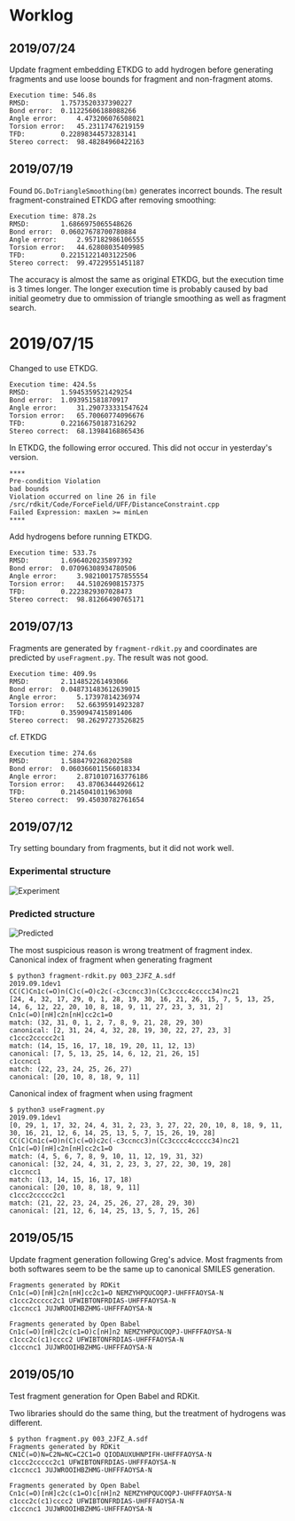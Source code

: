 # Worklog
## 2019/07/24
Update fragment embedding ETKDG to add hydrogen before generating fragments and use loose bounds for fragment and non-fragment atoms.
```
Execution time: 546.8s
RMSD:		 1.7573520337390227
Bond error:	 0.11225606188088266
Angle error:	 4.473206076508021
Torsion error:	 45.23117476219159
TFD:		 0.22898344573283141
Stereo correct:	 98.48284960422163
```
## 2019/07/19
Found `DG.DoTriangleSmoothing(bm)` generates incorrect bounds.
The result fragment-constrained ETKDG after removing smoothing:
```
Execution time: 878.2s
RMSD:		 1.6866975065548626
Bond error:	 0.06027678700780884
Angle error:	 2.957182986106555
Torsion error:	 44.62808035409985
TFD:		 0.22151221403122506
Stereo correct:	 99.47229551451187
```
The accuracy is almost the same as original ETKDG, but the execution time is 3 times longer.
The longer execution time is probably caused by bad initial geometry due to ommission of triangle smoothing as well as fragment search.

# 2019/07/15
Changed to use ETKDG.
```
Execution time: 424.5s
RMSD:		 1.5945359521429254
Bond error:	 1.093951581870917
Angle error:	 31.290733331547624
Torsion error:	 65.70060774096676
TFD:		 0.22166750187316292
Stereo correct:	 68.13984168865436
```

In ETKDG, the following error occured. This did not occur in yesterday's version.
```
****
Pre-condition Violation
bad bounds
Violation occurred on line 26 in file /src/rdkit/Code/ForceField/UFF/DistanceConstraint.cpp
Failed Expression: maxLen >= minLen
****
```
Add hydrogens before running ETKDG.
```
Execution time: 533.7s
RMSD:		 1.6964020235897392
Bond error:	 0.07096308934780506
Angle error:	 3.9821001757855554
Torsion error:	 44.51026908157375
TFD:		 0.2223829307028473
Stereo correct:	 98.81266490765171
```
## 2019/07/13
Fragments are generated by `fragment-rdkit.py` and coordinates are predicted by `useFragment.py`.
The result was not good.

```
Execution time: 409.9s
RMSD:		 2.114852261493066
Bond error:	 0.048731483612639015
Angle error:	 5.17397814236974
Torsion error:	 52.66395914923287
TFD:		 0.3590947415891406
Stereo correct:	 98.26297273526825
```

cf. ETKDG
```
Execution time: 274.6s
RMSD:		 1.5884792268202588
Bond error:	 0.060366011566018334
Angle error:	 2.8710107163776186
Torsion error:	 43.87063444926612
TFD:		 0.2145041011963098
Stereo correct:	 99.45030782761654
```
## 2019/07/12
Try setting boundary from fragments, but it did not work well.

### Experimental structure
![Experiment](https://user-images.githubusercontent.com/29328746/61119850-a766ce80-a4d6-11e9-8e2e-1391b6d0c7d6.png)
### Predicted structure
![Predicted](https://user-images.githubusercontent.com/29328746/61119903-c49b9d00-a4d6-11e9-9ca8-2ef9b0ba257d.png)

The most suspicious reason is wrong treatment of fragment index.
Canonical index of fragment when generating fragment

```
$ python3 fragment-rdkit.py 003_2JFZ_A.sdf 
2019.09.1dev1
CC(C)Cn1c(=O)n(C)c(=O)c2c(-c3ccncc3)n(Cc3cccc4ccccc34)nc21
[24, 4, 32, 17, 29, 0, 1, 28, 19, 30, 16, 21, 26, 15, 7, 5, 13, 25, 14, 6, 12, 22, 20, 10, 8, 18, 9, 11, 27, 23, 3, 31, 2]
Cn1c(=O)[nH]c2n[nH]cc2c1=O
match: (32, 31, 0, 1, 2, 7, 8, 9, 21, 28, 29, 30)
canonical: [2, 31, 24, 4, 32, 28, 19, 30, 22, 27, 23, 3]
c1ccc2ccccc2c1
match: (14, 15, 16, 17, 18, 19, 20, 11, 12, 13)
canonical: [7, 5, 13, 25, 14, 6, 12, 21, 26, 15]
c1ccncc1
match: (22, 23, 24, 25, 26, 27)
canonical: [20, 10, 8, 18, 9, 11]
```

Canonical index of fragment when using fragment
```
$ python3 useFragment.py 
2019.09.1dev1
[0, 29, 1, 17, 32, 24, 4, 31, 2, 23, 3, 27, 22, 20, 10, 8, 18, 9, 11, 30, 16, 21, 12, 6, 14, 25, 13, 5, 7, 15, 26, 19, 28]
CC(C)Cn1c(=O)n(C)c(=O)c2c(-c3ccncc3)n(Cc3cccc4ccccc34)nc21
Cn1c(=O)[nH]c2n[nH]cc2c1=O
match: (4, 5, 6, 7, 8, 9, 10, 11, 12, 19, 31, 32)
canonical: [32, 24, 4, 31, 2, 23, 3, 27, 22, 30, 19, 28]
c1ccncc1
match: (13, 14, 15, 16, 17, 18)
canonical: [20, 10, 8, 18, 9, 11]
c1ccc2ccccc2c1
match: (21, 22, 23, 24, 25, 26, 27, 28, 29, 30)
canonical: [21, 12, 6, 14, 25, 13, 5, 7, 15, 26]
```

## 2019/05/15
Update fragment generation following Greg's advice.
Most fragments from both softwares seem to be the same up to canonical SMILES generation.

```
Fragments generated by RDKit
Cn1c(=O)[nH]c2n[nH]cc2c1=O NEMZYHPQUCOQPJ-UHFFFAOYSA-N
c1ccc2ccccc2c1 UFWIBTONFRDIAS-UHFFFAOYSA-N
c1ccncc1 JUJWROOIHBZHMG-UHFFFAOYSA-N

Fragments generated by Open Babel
Cn1c(=O)[nH]c2c(c1=O)c[nH]n2 NEMZYHPQUCOQPJ-UHFFFAOYSA-N
c1ccc2c(c1)cccc2 UFWIBTONFRDIAS-UHFFFAOYSA-N
c1cccnc1 JUJWROOIHBZHMG-UHFFFAOYSA-N
```
## 2019/05/10
Test fragment generation for Open Babel and RDKit.

Two libraries should do the same thing, but the treatment of hydrogens was different.

```
$ python fragment.py 003_2JFZ_A.sdf 
Fragments generated by RDKit
CN1C(=O)N=C2N=NC=C2C1=O QIODAUXUHNPIFH-UHFFFAOYSA-N
c1ccc2ccccc2c1 UFWIBTONFRDIAS-UHFFFAOYSA-N
c1ccncc1 JUJWROOIHBZHMG-UHFFFAOYSA-N

Fragments generated by Open Babel
Cn1c(=O)[nH]c2c(c1=O)c[nH]n2 NEMZYHPQUCOQPJ-UHFFFAOYSA-N
c1ccc2c(c1)cccc2 UFWIBTONFRDIAS-UHFFFAOYSA-N
c1cccnc1 JUJWROOIHBZHMG-UHFFFAOYSA-N
```
